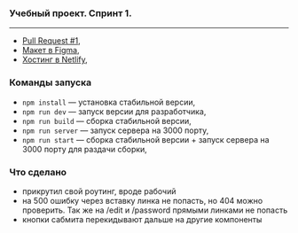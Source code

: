 ### Учебный проект. Спринт 1.

---

- [Pull Request #1](https://github.com/iiiokojiadbi/middle.messenger.praktikum.yandex/pull/1),
- [Макет в Figma](https://www.figma.com/file/iMbiw4rY3hlKHxRrHiBcPa/Untitled?node-id=0%3A1),
- [Хостинг в Netlify](https://brave-kilby-ea5d4b.netlify.app),

### Команды запуска

- `npm install` — установка стабильной версии,
- `npm run dev` — запуск версии для разработчика,
- `npm run build` — сборка стабильной версии,
- `npm run server` — запуск сервера на 3000 порту,
- `npm run start` — сборка стабильной версии + запуск сервера на 3000 порту для раздачи сборки,

### Что сделано

- прикрутил свой роутинг, вроде рабочий
- на 500 ошибку через вставку линка не попасть, но 404 можно проверить. Так же на /edit и /password прямыми линками не попасть
- кнопки сабмита перекидывают дальше на другие компоненты

